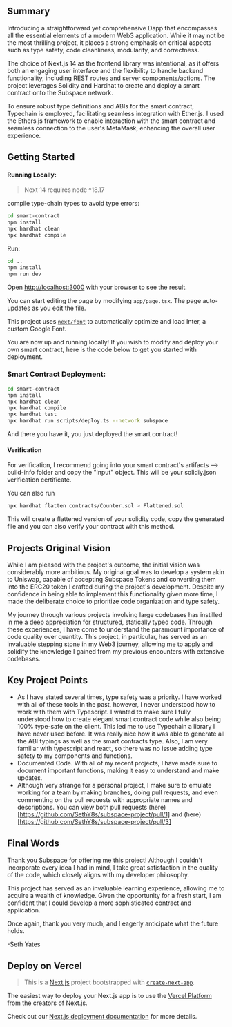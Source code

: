 ## Summary

Introducing a straightforward yet comprehensive Dapp that encompasses all the essential elements of a modern Web3 application. While it may not be the most thrilling project, it places a strong emphasis on critical aspects such as type safety, code cleanliness, modularity, and correctness.

The choice of Next.js 14 as the frontend library was intentional, as it offers both an engaging user interface and the flexibility to handle backend functionality, including REST routes and server components/actions. The project leverages Solidity and Hardhat to create and deploy a smart contract onto the Subspace network.

To ensure robust type definitions and ABIs for the smart contract, Typechain is employed, facilitating seamless integration with Ether.js. I used the Ethers.js framework to enable interaction with the smart contract and seamless connection to the user's MetaMask, enhancing the overall user experience.


## Getting Started

#### Running Locally:
> Next 14 requires node ^18.17

compile type-chain types to avoid type errors:
```bash
cd smart-contract
npm install
npx hardhat clean
npx hardhat compile
```

Run:
```bash
cd ..
npm install
npm run dev
```

Open [http://localhost:3000](http://localhost:3000) with your browser to see the result.

You can start editing the page by modifying `app/page.tsx`. The page auto-updates as you edit the file.

This project uses [`next/font`](https://nextjs.org/docs/basic-features/font-optimization) to automatically optimize and load Inter, a custom Google Font.

You are now up and running locally! If you wish to modify and deploy your own smart contract, here is the code below to get you started with deployment.

### Smart Contract Deployment:

```bash
cd smart-contract
npm install
npx hardhat clean
npx hardhat compile
npx hardhat test
npx hardhat run scripts/deploy.ts --network subspace
```

And there you have it, you just deployed the smart contract!

#### Verification

For verification, I recommend going into your smart contract's artifacts --> build-info folder and copy the "input" object. This will be your solidiy.json verification certificate.

You can also run

```bash
npx hardhat flatten contracts/Counter.sol > Flattened.sol
```

This will create a flattened version of your solidity code, copy the generated file and you can also verify your contract with this method.


## Projects Original Vision

While I am pleased with the project's outcome, the initial vision was considerably more ambitious. My original goal was to develop a system akin to Uniswap, capable of accepting Subspace Tokens and converting them into the ERC20 token I crafted during the project's development. Despite my confidence in being able to implement this functionality given more time, I made the deliberate choice to prioritize code organization and type safety.

My journey through various projects involving large codebases has instilled in me a deep appreciation for structured, statically typed code. Through these experiences, I have come to understand the paramount importance of code quality over quantity. This project, in particular, has served as an invaluable stepping stone in my Web3 journey, allowing me to apply and solidify the knowledge I gained from my previous encounters with extensive codebases.

## Key Project Points

- As I have stated several times, type safety was a priority. I have worked with all of these tools in the past, however, I never understood how to work with them with Typescript. I wanted to make sure I fully understood how to create elegant smart contract code while also being 100% type-safe on the client. This led me to use Typechain a library I have never used before. It was really nice how it was able to generate all the ABI typings as well as the smart contracts type. Also, I am very familiar with typescript and react, so there was no issue adding type safety to my components and functions.
- Documented Code. With all of my recent projects, I have made sure to document important functions, making it easy to understand and make updates.
- Although very strange for a personal project, I make sure to emulate working for a team by making branches, doing pull requests, and even commenting on the pull requests with appropriate names and descriptions. You can view both pull requests (here)[https://github.com/SethY8s/subspace-project/pull/1] and (here)[https://github.com/SethY8s/subspace-project/pull/3]

## Final Words

Thank you Subspace for offering me this project! Although I couldn't incorporate every idea I had in mind, I take great satisfaction in the quality of the code, which closely aligns with my developer philosophy.

This project has served as an invaluable learning experience, allowing me to acquire a wealth of knowledge. Given the opportunity for a fresh start, I am confident that I could develop a more sophisticated contract and application.

Once again, thank you very much, and I eagerly anticipate what the future holds.

-Seth Yates

## Deploy on Vercel

> This is a [Next.js](https://nextjs.org/) project bootstrapped with [`create-next-app`](https://github.com/vercel/next.js/tree/canary/packages/create-next-app).

The easiest way to deploy your Next.js app is to use the [Vercel Platform](https://vercel.com/new?utm_medium=default-template&filter=next.js&utm_source=create-next-app&utm_campaign=create-next-app-readme) from the creators of Next.js.

Check out our [Next.js deployment documentation](https://nextjs.org/docs/deployment) for more details.
